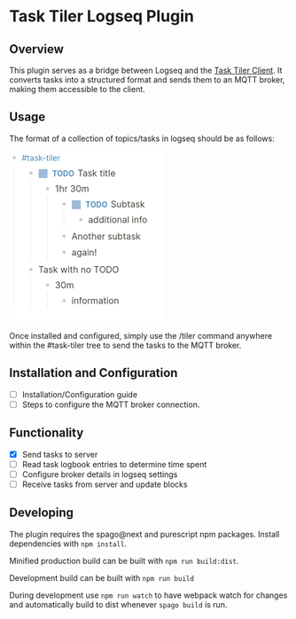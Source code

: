 # Task Tiler Logseq Plugin

## Overview

This plugin serves as a bridge between Logseq and the [Task Tiler Client](../task-tiler-slint/). It converts tasks into a structured format and sends them to an MQTT broker, making them accessible to the client.

## Usage
The format of a collection of topics/tasks in logseq should be as follows:

![task tiler logseq format](.github/images/example_format.png)

Once installed and configured, simply use the /tiler command anywhere within the #task-tiler tree to send the tasks to the MQTT broker.

## Installation and Configuration

- [ ]   Installation/Configuration guide
- [ ]   Steps to configure the MQTT broker connection.

## Functionality

- [x]   Send tasks to server
- [ ]   Read task logbook entries to determine time spent
- [ ]   Configure broker details in logseq settings
- [ ]   Receive tasks from server and update blocks

## Developing
The plugin requires the spago@next and purescript npm packages.
Install dependencies with `npm install`.

Minified production build can be built with `npm run build:dist`.

Development build can be built with `npm run build`

During development use `npm run watch` to have webpack watch for changes and automatically build to dist whenever `spago build` is run.
